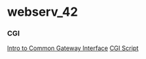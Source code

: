 # webserv_42

### CGI

[Intro to Common Gateway Interface](http://www.mnuwer.dbasedeveloper.co.uk/dlearn/web/session01.htm)
[CGI Script](http://www.wijata.com/cgi/cgispec.html#4.0)
